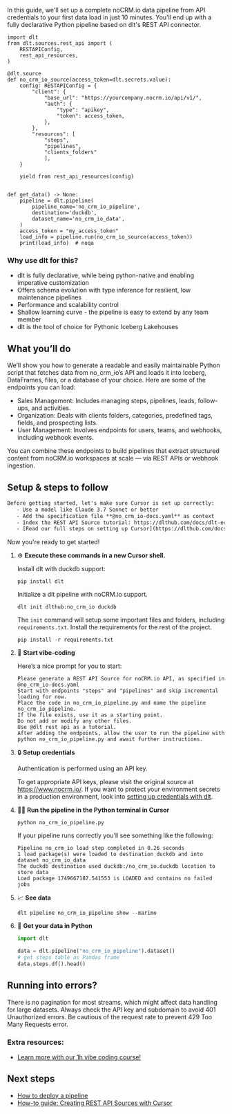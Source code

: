 In this guide, we'll set up a complete noCRM.io data pipeline from API credentials to your first data load in just 10 minutes. You'll end up with a fully declarative Python pipeline based on dlt's REST API connector.

```python-outcome
import dlt
from dlt.sources.rest_api import (
    RESTAPIConfig,
    rest_api_resources,
)

@dlt.source
def no_crm_io_source(access_token=dlt.secrets.value):
    config: RESTAPIConfig = {
        "client": {
            "base_url": "https://yourcompany.nocrm.io/api/v1/",
            "auth": {
                "type": "apikey",
                "token": access_token,
            },
        },
        "resources": [
            "steps",
            "pipelines",
            "clients_folders"
            ],
    }

    yield from rest_api_resources(config)


def get_data() -> None:
    pipeline = dlt.pipeline(
        pipeline_name='no_crm_io_pipeline',
        destination='duckdb',
        dataset_name='no_crm_io_data', 
    )
    access_token = "my_access_token"
    load_info = pipeline.run(no_crm_io_source(access_token))
    print(load_info)  # noqa
```

### Why use dlt for this?

- dlt is fully declarative, while being python-native and enabling imperative customization
- Offers schema evolution with type inference for resilient, low maintenance pipelines
- Performance and scalability control
- Shallow learning curve - the pipeline is easy to extend by any team member
- dlt is the tool of choice for Pythonic Iceberg Lakehouses

## What you’ll do

We’ll show you how to generate a readable and easily maintainable Python script that fetches data from no_crm_io’s API and loads it into Iceberg, DataFrames, files, or a database of your choice. Here are some of the endpoints you can load:

- Sales Management: Includes managing steps, pipelines, leads, follow-ups, and activities.
- Organization: Deals with clients folders, categories, predefined tags, fields, and prospecting lists.
- User Management: Involves endpoints for users, teams, and webhooks, including webhook events.

You can combine these endpoints to build pipelines that extract structured content from noCRM.io workspaces at scale — via REST APIs or webhook ingestion.

## Setup & steps to follow

```default
Before getting started, let's make sure Cursor is set up correctly:
   - Use a model like Claude 3.7 Sonnet or better
   - Add the specification file **@no_crm_io-docs.yaml** as context
   - Index the REST API Source tutorial: https://dlthub.com/docs/dlt-ecosystem/verified-sources/rest_api/ and add it to context as **@dlt rest api**
   - [Read our full steps on setting up Cursor](https://dlthub.com/docs/dlt-ecosystem/llm-tooling/cursor-restapi#23-configuring-cursor-with-documentation)
```

Now you're ready to get started! 

1. ⚙️ **Execute these commands in a new Cursor shell.**
    
    Install dlt with duckdb support:
    ```shell
    pip install dlt
    ```

    Initialize a dlt pipeline with noCRM.io support.
    ```shell
    dlt init dlthub:no_crm_io duckdb
    ```

    The `init` command will setup some important files and folders, including `requirements.txt`. Install the requirements for the rest of the project.
    ```shell
    pip install -r requirements.txt
    ```
    
2. 🤠 **Start vibe-coding**
    
    Here’s a nice prompt for you to start: 
    
    ```prompt
    Please generate a REST API Source for noCRM.io API, as specified in @no_crm_io-docs.yaml 
    Start with endpoints "steps" and "pipelines" and skip incremental loading for now. 
    Place the code in no_crm_io_pipeline.py and name the pipeline no_crm_io_pipeline. 
    If the file exists, use it as a starting point. 
    Do not add or modify any other files. 
    Use @dlt rest api as a tutorial. 
    After adding the endpoints, allow the user to run the pipeline with python no_crm_io_pipeline.py and await further instructions.
    ```

    
3. 🔒 **Setup credentials** 
    
    Authentication is performed using an API key.
    
    To get appropriate API keys, please visit the original source at https://www.nocrm.io/.
    If you want to protect your environment secrets in a production environment, look into [setting up credentials with dlt](https://dlthub.com/docs/walkthroughs/add_credentials).
    
4. 🏃‍♀️ **Run the pipeline in the Python terminal in Cursor**
    
    ```shell
    python no_crm_io_pipeline.py
    ```
    
    If your pipeline runs correctly you’ll see something like the following:
    
    ```shell
    Pipeline no_crm_io load step completed in 0.26 seconds
    1 load package(s) were loaded to destination duckdb and into dataset no_crm_io_data
    The duckdb destination used duckdb:/no_crm_io.duckdb location to store data
    Load package 1749667187.541553 is LOADED and contains no failed jobs
    ```
    
5. 📈 **See data**
    
    ```shell
    dlt pipeline no_crm_io_pipeline show --marimo
    ```
    
6. 🐍 **Get your data in Python**
    
    ```python
    import dlt

   data = dlt.pipeline("no_crm_io_pipeline").dataset()
   # get steps table as Pandas frame
   data.steps.df().head()
    ```

## Running into errors?

There is no pagination for most streams, which might affect data handling for large datasets. Always check the API key and subdomain to avoid 401 Unauthorized errors. Be cautious of the request rate to prevent 429 Too Many Requests error.

### Extra resources:

- [Learn more with our 1h vibe coding course!](https://www.youtube.com/watch?v=GGid70rnJuM)

## Next steps

- [How to deploy a pipeline](https://dlthub.com/docs/walkthroughs/deploy-a-pipeline)
- [How-to guide: Creating REST API Sources with Cursor](https://dlthub.com/docs/dlt-ecosystem/llm-tooling/cursor-restapi)